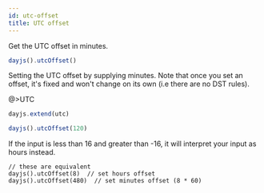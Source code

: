 ```yaml
---
id: utc-offset
title: UTC offset
---
```

Get the UTC offset in minutes.

```js
dayjs().utcOffset()
```

Setting the UTC offset by supplying minutes. 
Note that once you set an offset, it's fixed and won't change on its own (i.e there are no DST rules).

@>UTC

```js
dayjs.extend(utc)

dayjs().utcOffset(120)
```

If the input is less than 16 and greater than -16, it will interpret your input as hours instead.
```
// these are equivalent
dayjs().utcOffset(8)  // set hours offset
dayjs().utcOffset(480)  // set minutes offset (8 * 60)
```
